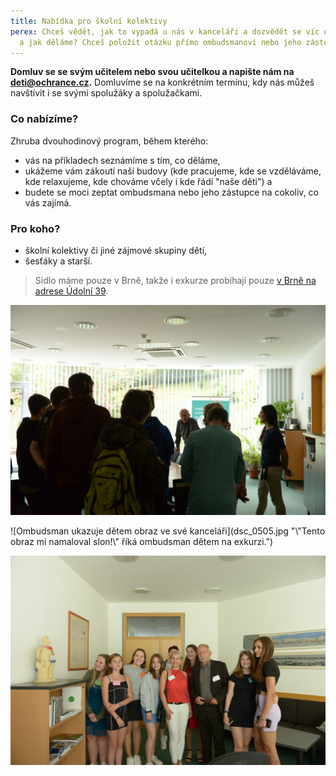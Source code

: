 ```yaml
---
title: Nabídka pro školní kolektivy
perex: Chceš vědět, jak to vypadá u nás v kanceláři a dozvědět se víc o tom, co
  a jak děláme? Chceš položit otázku přímo ombudsmanovi nebo jeho zástupci?
---
```

**Domluv se se svým učitelem nebo svou učitelkou a napište nám na deti@ochrance.cz.** Domluvíme se na konkrétním termínu, kdy nás můžeš navštívit i se svými spolužáky a spolužačkami.

### Co nabízíme?

Zhruba dvouhodinový program, během kterého:

* vás na příkladech seznámíme s tím, co děláme,
* ukážeme vám zákoutí naší budovy (kde pracujeme, kde se vzděláváme, kde relaxujeme, kde chováme včely i kde řádí "naše děti") a 
* budete se moci zeptat ombudsmana nebo jeho zástupce na cokoliv, co vás zajímá. 

### Pro koho? 

* školní kolektivy či jiné zájmové skupiny dětí,
* šesťáky a starší.

> Sídlo máme pouze v Brně, takže i exkurze probíhají pouze [v Brně na adrese Údolní 39](https://www.ochrance.cz/kontakt/).

![Děti diskutují s ombudsmanem v jeho kanceláři.  ](dsc_1287.jpg "Děti na exkurzi diskutují s ombudsmanem v jeho kanceláři.")

![Ombudsman ukazuje dětem obraz ve své kanceláři](dsc_0505.jpg "\\"Tento obraz mi namaloval slon!\\" říká ombudsman dětem na exkurzi.")

![Děti a jejich učitelka stojí v kanceláři ombudsmana.](dsc_0509.jpg "Skupinová fotografie s ombudsmanem v jeho kanceláři")